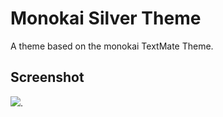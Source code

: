 # Monokai Silver Theme

A theme based on the monokai TextMate Theme.

## Screenshot
![](https://raw.githubusercontent.com/sumbad/master/monokai-silver/screenshot_1).
